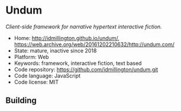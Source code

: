 # Undum

_Client-side framework for narrative hypertext interactive fiction._

- Home: http://idmillington.github.io/undum/, https://web.archive.org/web/20161202210632/http://undum.com/
- State: mature, inactive since 2018
- Platform: Web
- Keywords: framework, interactive fiction, text based
- Code repository: https://github.com/idmillington/undum.git
- Code language: JavaScript
- Code license: MIT

## Building
